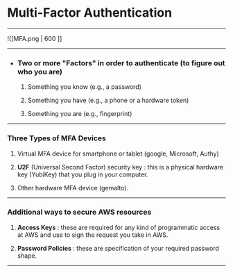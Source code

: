 # Multi-Factor Authentication

---

![[MFA.png | 600 ]]

---
- ### Two or more "Factors" in order to authenticate (to figure out who you are)

	1. Something you know (e.g., a password)
	
	2. Something you have (e.g., a phone or a hardware token)
	
	3. Something you are (e.g., fingerprint)

---
### Three Types of MFA Devices 

1. Virtual MFA device for smartphone or tablet (google, Microsoft, Authy)

2. **U2F** (Universal Second Factor) security key : this is a physical hardware key (YubiKey) that you plug in your computer.

3. Other hardware MFA device (gemalto).

---

### Additional ways to secure AWS resources

1. **Access Keys** : these are required for any kind of programmatic access at AWS and use to sign the request you take in AWS.

2. **Password Policies** : these are specification of your required password shape.

---
